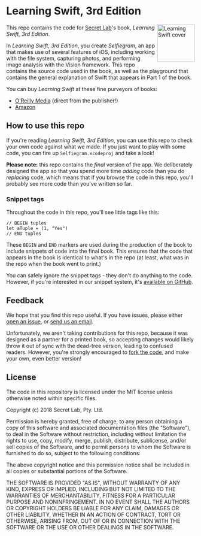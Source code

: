 # Learning Swift, 3rd Edition


<img src="https://covers.oreillystatic.com/images/0636920083566/rc_lrg.jpg" alt="Learning Swift cover" width="100px;" align="right">

This repo contains the code for [Secret Lab](http://www.secretlab.com.au)'s book, *Learning Swift, 3rd Edition*. 

In *Learning Swift, 3rd Edition*, you create _Selfiegram_, an app that makes use of several features of iOS, including working with the file system, capturing photos, and performing image analysis with the Vision framework. This repo contains the source code used in the book, as well as the playground that contains the general explanation of Swift that appears in Part 1 of the book.

You can buy *Learning Swift* at these fine purveyors of books:

* [O'Reilly Media](http://shop.oreilly.com/product/0636920083566.do) (direct from the publisher!)
* [Amazon](https://www.amazon.com/Learning-Swift-Building-macOS-Beyond/dp/149198757X/ref=sr_1_3?ie=UTF8&qid=1522584623&sr=8-3&keywords=learning+swift)

## How to use this repo

If you're reading *Learning Swift, 3rd Edition*, you can use this repo to check your own code against what we made. If you just want to play with some code, you can fire up `Selfiegram.xcodeproj` and take a look!

**Please note:** this repo contains the *final* version of the app. We deliberately designed the app so that you spend more time *adding* code than you do *replacing* code, which means that if you browse the code in this repo, you'll probably see more code than you've written so far.

### Snippet tags

Throughout the code in this repo, you'll see little tags like this:

	// BEGIN tuples
	let aTuple = (1, "Yes")
	// END tuples

These `BEGIN` and `END` markers are used during the production of the book to include snippets of code into the final book. This ensures that the code that appears in the book is identical to what's in the repo (at least, what was in the repo when the book went to print.)

You can safely ignore the snippet tags - they don't do anything to the code. However, if you're interested in our snippet system, it's [available on GitHub](https://github.com/thesecretlab/snippet-expander).

## Feedback

We hope that you find this repo useful. If you have issues, please either [open an issue](https://github.com/thesecretlab/learning-swift-3rd-ed/issues/new), or [send us an email](mailto:learningswift@secretlab.com.au).

Unfortunately, we aren't taking contributions for this repo, because it was designed as a partner for a printed book, so accepting changes would likely throw it out of sync with the dead-tree version, leading to confused readers. However, you're strongly encouraged to [fork the code](https://github.com/thesecretlab/learning-swift-3rd-ed/fork), and make your own, even better version!

## License

The code in this repository is licensed under the MIT license unless otherwise noted within specific files.

Copyright (c) 2018 Secret Lab, Pty. Ltd.

Permission is hereby granted, free of charge, to any person obtaining a copy of this software and associated documentation files (the "Software"), to deal in the Software without restriction, including without limitation the rights to use, copy, modify, merge, publish, distribute, sublicense, and/or sell copies of the Software, and to permit persons to whom the Software is furnished to do so, subject to the following conditions:

The above copyright notice and this permission notice shall be included in all copies or substantial portions of the Software.

THE SOFTWARE IS PROVIDED "AS IS", WITHOUT WARRANTY OF ANY KIND, EXPRESS OR IMPLIED, INCLUDING BUT NOT LIMITED TO THE WARRANTIES OF MERCHANTABILITY, FITNESS FOR A PARTICULAR PURPOSE AND NONINFRINGEMENT. IN NO EVENT SHALL THE AUTHORS OR COPYRIGHT HOLDERS BE LIABLE FOR ANY CLAIM, DAMAGES OR OTHER LIABILITY, WHETHER IN AN ACTION OF CONTRACT, TORT OR OTHERWISE, ARISING FROM, OUT OF OR IN CONNECTION WITH THE SOFTWARE OR THE USE OR OTHER DEALINGS IN THE SOFTWARE.
